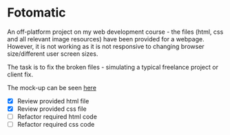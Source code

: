 # Fotomatic

An off-platform project on my web development course - the files (html, css and all relevant image resources) have been provided for a webpage. However, it is not working as it is not responsive to changing browser size/different user screen sizes.

The task is to fix the broken files - simulating a typical freelance project or client fix.

The mock-up can be seen [here](https://content.codecademy.com/courses/freelance-1/capstone-1/specs/fotomatic_spec_landing.png)

- [x] Review provided html file
- [x] Review provided css file
- [ ] Refactor required html code
- [ ] Refactor required css code
